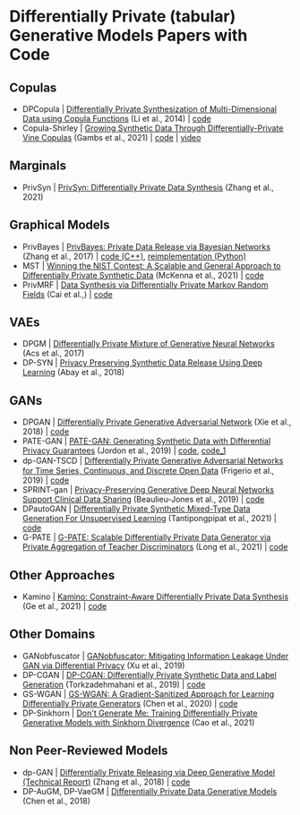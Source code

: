 # Differentially Private (tabular) Generative Models Papers with Code


## Copulas
* DPCopula | [Differentially Private Synthesization of Multi-Dimensional Data using Copula Functions](http://www.openproceedings.org/EDBT/2014/paper_74.pdf) (Li et al., 2014) | [code](https://github.com/Emory-AIMS/DPCopula)
* Copula-Shirley | [Growing Synthetic Data Through Differentially-Private Vine Copulas](https://petsymposium.org/2021/files/papers/issue3/popets-2021-0040.pdf) (Gambs et al., 2021) | [code](https://github.com/alxxrg/copula-shirley) | [video](https://www.youtube.com/watch?v=pYSA0bmhloQ)


## Marginals
* PrivSyn | [PrivSyn: Differentially Private Data Synthesis](https://arxiv.org/abs/2012.15128) (Zhang et al., 2021)


## Graphical Models
* PrivBayes | [PrivBayes: Private Data Release via Bayesian Networks](https://dl.acm.org/doi/abs/10.1145/3134428) (Zhang et al., 2017) | [code (C++)](https://sourceforge.net/projects/privbayes/), [reimplementation (Python)](https://github.com/DataResponsibly/DataSynthesizer/blob/master/DataSynthesizer/lib/PrivBayes.py)
* MST | [Winning the NIST Contest: A Scalable and General Approach to Differentially Private Synthetic Data](https://arxiv.org/abs/2108.04978) (McKenna et al., 2021) | [code](https://github.com/ryan112358/private-pgm/blob/master/mechanisms/mst.py)
* PrivMRF | [Data Synthesis via Differentially Private Markov Random Fields](http://www.vldb.org/pvldb/vol14/p2190-cai.pdf) (Cai et al.,) | [code](https://github.com/caicre/PrivMRF)


## VAEs
* DPGM | [Differentially Private Mixture of Generative Neural Networks](https://arxiv.org/abs/1709.04514) (Acs et al., 2017) 
* DP-SYN | [Privacy Preserving Synthetic Data Release Using Deep Learning](https://www.researchgate.net/publication/330460051_Privacy_Preserving_Synthetic_Data_Release_Using_Deep_Learning) (Abay et al., 2018)


## GANs
* DPGAN | [Differentially Private Generative Adversarial Network](https://arxiv.org/abs/1802.06739) (Xie et al., 2018) | [code](https://github.com/illidanlab/dpgan)
* PATE-GAN | [PATE-GAN: Generating Synthetic Data with Differential Privacy Guarantees](https://openreview.net/forum?id=S1zk9iRqF7) (Jordon et al., 2019) | [code](https://bitbucket.org/mvdschaar/mlforhealthlabpub/src/0b0190bcd38a76c405c805f1ca774971fcd85233/alg/pategan/), [code_1](https://github.com/vanderschaarlab/mlforhealthlabpub/tree/main/alg/pategan)
* dp-GAN-TSCD | [Diﬀerentially Private Generative Adversarial Networks for Time Series, Continuous, and Discrete Open Data](https://arxiv.org/abs/1901.02477) (Frigerio et al., 2019) | [code](https://github.com/Lory94/dp-GAN)
* SPRINT-gan | [Privacy-Preserving Generative Deep Neural Networks Support Clinical Data Sharing](https://www.biorxiv.org/content/10.1101/159756v5) (Beaulieu-Jones et al., 2019) | [code](https://github.com/greenelab/SPRINT_gan)
* DPautoGAN | [Differentially Private Synthetic Mixed-Type Data Generation For Unsupervised Learning](https://arxiv.org/abs/1912.03250) (Tantipongpipat et al., 2021) | [code](https://github.com/DPautoGAN/DPautoGAN)
* G-PATE | [G-PATE: Scalable Differentially Private Data Generator via Private Aggregation of Teacher Discriminators](https://openreview.net/forum?id=_CmrI7UrmCl) (Long et al., 2021) | [code](https://github.com/AI-secure/G-PATE)


## Other Approaches
* Kamino | [Kamino: Constraint-Aware Differentially Private Data Synthesis](https://arxiv.org/abs/2012.15713) (Ge et al., 2021) | [code](https://github.com/cgebest/kamino)


## Other Domains
* GANobfuscator | [GANobfuscator: Mitigating Information Leakage Under GAN via Differential Privacy](https://ieeexplore.ieee.org/document/8636556) (Xu et al., 2019)
* DP-CGAN | [DP-CGAN: Differentially Private Synthetic Data and Label Generation](https://arxiv.org/abs/2001.09700) (Torkzadehmahani et al., 2019) | [code](https://github.com/reihaneh-torkzadehmahani/DP-CGAN)
* GS-WGAN | [GS-WGAN: A Gradient-Sanitized Approach for Learning Differentially Private Generators](https://arxiv.org/abs/2006.08265) (Chen et al., 2020) | [code](https://github.com/DingfanChen/GS-WGAN)
* DP-Sinkhorn | [Don't Generate Me: Training Differentially Private Generative Models with Sinkhorn Divergence](https://arxiv.org/abs/2111.01177) (Cao et al., 2021) 


## Non Peer-Reviewed Models
* dp-GAN | [Differentially Private Releasing via Deep Generative Model (Technical Report)](https://arxiv.org/abs/1801.01594) (Zhang et al., 2018) | [code](https://github.com/alps-lab/dpgan)
* DP-AuGM, DP-VaeGM | [Differentially Private Data Generative Models](https://arxiv.org/abs/1812.02274) (Chen et al., 2018) 
